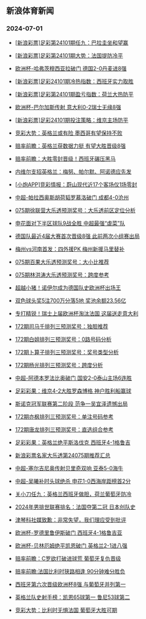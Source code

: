 ## 新浪体育新闻 
### 2024-07-01

+ [[新浪彩票]足彩第24101期任九：巴拉圭坐和望赢](https://sports.sina.com.cn/l/2024-06-30/doc-incanfxv9945381.shtml)

+ [[新浪彩票]足彩第24101期大势：法国提防冷平](https://sports.sina.com.cn/l/2024-06-30/doc-incanfxu4448220.shtml)

+ [欧洲杯-哈弗茨穆西亚拉破门 德国2-0丹麦进8强](https://sports.sina.com.cn/global/germany/2024-06-30/doc-incanfxu4444204.shtml)

+ [[新浪彩票]足彩24101期冷热指数：西班牙实力取胜](https://sports.sina.com.cn/l/2024-06-30/doc-incannft9815513.shtml)

+ [[新浪彩票]足彩第24101期盈亏指数：荷兰大热防平](https://sports.sina.com.cn/l/2024-06-30/doc-incannfs4318086.shtml)

+ [欧洲杯-巴尔加斯传射 意大利0-2瑞士无缘8强](https://sports.sina.com.cn/g/seriea/2024-06-30/doc-incanfxv9939395.shtml)

+ [[新浪彩票]足彩24101期投注策略：维京主场防平](https://sports.sina.com.cn/l/2024-06-30/doc-incannft9814800.shtml)

+ [竞彩大势：英格兰或有险 墨西哥有望保持不败](https://sports.sina.com.cn/l/2024-06-30/doc-incanfxv9944941.shtml)

+ [赔率前瞻：英格兰获数据力挺 有望大胜晋级8强](https://sports.sina.com.cn/l/2024-06-30/doc-incanfxu4447261.shtml)

+ [赔率前瞻：大胜零封晋级！西班牙碾压黑马](https://sports.sina.com.cn/l/2024-06-30/doc-incanfxv9944110.shtml)

+ [内维尔支招英格兰：梅努、帕尔默、阿诺德应先发](https://sports.sina.com.cn/g/2024-06-30/doc-incamzry0033968.shtml)

+ [[小炮APP]竞彩情报：蔚山现代近17个客场仅1场零封](https://sports.sina.com.cn/l/2024-06-30/doc-incanspr9743349.shtml)

+ [中超-帕拉西奥斯胡荷韬罗慕洛破门 成都4-0沧州](https://sports.sina.com.cn/china/j/2024-06-30/doc-incaptza3722644.shtml)

+ [075期徐联营大乐透预测奖号：大乐透前区定位分析](https://sports.sina.com.cn/l/2024-06-30/doc-incapcck4049772.shtml)

+ [申花面对下半区球队9战全胜 中超最强“虐菜”队](https://sports.sina.com.cn/china/j/2024-06-30/doc-incapimi9434053.shtml)

+ [德国队最近4届大赛首次晋级8强 此前两次小组赛出局](https://sports.sina.com.cn/global/germany/2024-06-30/doc-incanspr9727685.shtml)

+ [梅州vs河南首发：四外援PK 梅州新援马里替补](https://sports.sina.com.cn/china/j/2024-06-30/doc-incapimh3946936.shtml)

+ [075期百果大乐透预测奖号：大小比推荐](https://sports.sina.com.cn/l/2024-06-30/doc-incapccm9546444.shtml)

+ [075期林洪涛大乐透预测奖号：跨度参考](https://sports.sina.com.cn/l/2024-06-30/doc-incapcck4050474.shtml)

+ [超越小猪！诺伊尔成为德国队史欧洲杯出场王](https://sports.sina.com.cn/global/germany/2024-06-30/doc-incanspq4237960.shtml)

+ [双色球头奖5注700万分落5地 奖池余额23.56亿](https://sports.sina.com.cn/l/2024-06-30/doc-incappte3847260.shtml)

+ [专打精锐！瑞士上届欧洲杯淘汰法国 这届送走意大利](https://sports.sina.com.cn/global/europe/2024-06-30/doc-incamviy4654450.shtml)

+ [172期司马千排列三预测奖号：独胆推荐](https://sports.sina.com.cn/l/2024-06-30/doc-incapimi9423826.shtml)

+ [172期白姐排列三预测奖号：0路号码分析](https://sports.sina.com.cn/l/2024-06-30/doc-incapimi9424037.shtml)

+ [172期卜算子排列三预测奖号：奖号类型分析](https://sports.sina.com.cn/l/2024-06-30/doc-incapimi9423950.shtml)

+ [172期杨光排列三预测奖号：跨度分析](https://sports.sina.com.cn/l/2024-06-30/doc-incapimh3925404.shtml)

+ [中超-阿德本罗法比奥破门 国安2-0泰山主场6连胜](https://sports.sina.com.cn/china/j/2024-06-30/doc-incaptza3727518.shtml)

+ [足彩彩果：维京4-2大胜罗森博格 神户胜利船赢球](https://sports.sina.com.cn/l/2024-06-30/doc-incaptza3735723.shtml)

+ [斯诺克冠军联赛第二阶段 范争一吴宜泽遗憾出局](https://sports.sina.com.cn/others/snooker/2024-06-30/doc-incannfp6205298.shtml)

+ [172期亦枫排列三预测奖号：单注号码参考](https://sports.sina.com.cn/l/2024-06-30/doc-incapimi9422667.shtml)

+ [172期唐龙排列三预测奖号：直选组合参考](https://sports.sina.com.cn/l/2024-06-30/doc-incapimh3926677.shtml)

+ [足彩彩果：英格兰绝平斯洛伐克 西班牙4-1格鲁吉](https://sports.sina.com.cn/l/2024-06-30/doc-incaptza3735723.shtml)

+ [新浪彩票名家大乐透第24075期推荐汇总](https://sports.sina.com.cn/l/2024-06-30/doc-incapcck4025610.shtml)

+ [中超-塞尔吉尼奥传射贝里奇双响 亚泰5-0海牛](https://sports.sina.com.cn/china/j/2024-06-30/doc-incappte3848325.shtml)

+ [中超-吴曦补时头球绝杀 申花1-0西海岸距榜首2分](https://sports.sina.com.cn/china/j/2024-06-30/doc-incapptf9325610.shtml)

+ [关小刀任九：英格兰西班牙做胆，荷兰葡萄牙防冷](https://sports.sina.com.cn/l/2024-06-30/doc-incapccm9529780.shtml)

+ [2024年男排世联赛排名：法国夺第二冠 日本创队史](https://sports.sina.com.cn/others/volleyball/2024-07-01/doc-incaqres3292113.shtml)

+ [津琴科社媒致歉：非常失望，我们理应受到批评](https://sports.sina.com.cn/g/2024-06-30/doc-incaptzc9239396.shtml)

+ [欧洲杯-罗德里鲁伊斯破门 西班牙4-1格鲁吉亚](https://sports.sina.com.cn/g/pl/2024-07-01/doc-incaqres3313784.shtml)

+ [欧洲杯-贝林厄姆绝平凯恩破门 英格兰2-1进八强](https://sports.sina.com.cn/g/pl/2024-07-01/doc-incaqres3310298.shtml)

+ [赔率前瞻：C罗欲打破进球荒 葡萄牙复仇晋级](https://sports.sina.com.cn/l/2024-07-01/doc-incaqret8788590.shtml)

+ [赔率前瞻:法国比利时狭路相逢 90分钟难分胜负](https://sports.sina.com.cn/l/2024-07-01/doc-incaqret8788360.shtml)

+ [西班牙第六次晋级欧洲杯8强 与葡萄牙并列第一](https://sports.sina.com.cn/global/europe/2024-07-01/doc-incaqvnq3225095.shtml)

+ [英格兰队史射手榜：凯恩65球第一 鲁尼53球第二](https://sports.sina.com.cn/global/europe/2024-07-01/doc-incaqvnr8712740.shtml)

+ [竞彩大势：比利时无惧法国 葡萄牙大胜可期](https://sports.sina.com.cn/l/2024-07-01/doc-incaqres3296038.shtml)

